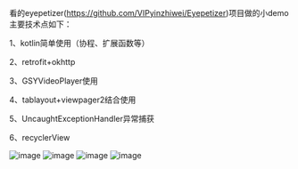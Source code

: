 看的eyepetizer(https://github.com/VIPyinzhiwei/Eyepetizer)项目做的小demo
主要技术点如下：

1、kotlin简单使用（协程、扩展函数等）

2、retrofit+okhttp

3、GSYVideoPlayer使用

4、tablayout+viewpager2结合使用

5、UncaughtExceptionHandler异常捕获

6、recyclerView

![image](https://github.com/lingkongzhihe/KotlinCor/assets/23203614/f566e12a-8270-41a9-a84d-15ddae7fc822)
![image](https://github.com/lingkongzhihe/KotlinCor/assets/23203614/9f30ff44-19e1-4a43-8d88-01d0463aa5f1)
![image](https://github.com/lingkongzhihe/KotlinCor/assets/23203614/2563515b-5aba-492e-9065-947e046979a7)
![image](https://github.com/lingkongzhihe/KotlinCor/assets/23203614/2f319148-29a2-42f5-944d-6f8765ff89a7)



